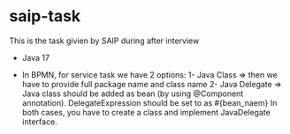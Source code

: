# saip-task
This is the task givien by SAIP during after interview

- Java 17


- In BPMN, for service task we have 2 options:
	1- Java Class 	 => then we have to provide full package name and class name
	2- Java Delegate => Java class should be added as bean (by using @Component annotation). DelegateExpression should be set to as #{bean_naem}
In both cases, you have to create a class and implement JavaDelegate interface.

